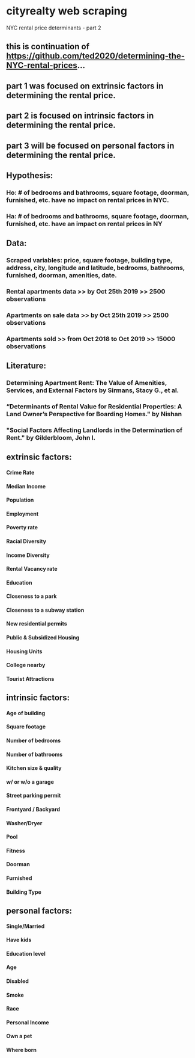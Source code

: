 # cityrealty web scraping
 NYC rental price determinants - part 2
 
 ## this is continuation of https://github.com/ted2020/determining-the-NYC-rental-prices...
 ## part 1 was focused on extrinsic factors in determining the rental price.
 ## part 2 is focused on intrinsic factors in determining the rental price.
 ## part 3 will be focused on personal factors in determining the rental price.
 
 
 ## Hypothesis: 
 ### Ho: # of bedrooms and bathrooms, square footage, doorman, furnished, etc. have no impact on rental prices in NYC.
 ### Ha: # of bedrooms and bathrooms, square footage, doorman, furnished, etc. have an impact on rental prices in NY
 
 
 ## Data:
 ### Scraped variables: price, square footage, building type, address, city, longitude and latitude, bedrooms, bathrooms, furnished, doorman, amenities, date.
 ### Rental apartments data >> by Oct 25th 2019 >> 2500 observations
 ### Apartments on sale data >> by Oct 25th 2019 >> 2500 observations
 ### Apartments sold >> from Oct 2018 to Oct 2019 >> 15000 observations

 ## Literature:
 ### Determining Apartment Rent: The Value of Amenities, Services, and External Factors by Sirmans, Stacy G., et al. 
 ### “Determinants of Rental Value for Residential Properties: A Land Owner’s Perspective for Boarding Homes." by Nishan 
 ### "Social Factors Affecting Landlords in the Determination of Rent." by Gilderbloom, John I. 


 
 ## extrinsic factors: 
 #### Crime Rate
 #### Median Income
 #### Population
 #### Employment
 #### Poverty rate
 #### Racial Diversity
 #### Income Diversity
 #### Rental Vacancy rate
 #### Education
 #### Closeness to a park 
 #### Closeness to a subway station
 #### New residential permits
 #### Public & Subsidized Housing
 #### Housing Units
 #### College nearby
 #### Tourist Attractions
 
 
 ## intrinsic factors: 
 #### Age of building
 #### Square footage
 #### Number of bedrooms
 #### Number of bathrooms
 #### Kitchen size & quality
 #### w/ or w/o a garage
 #### Street parking permit
 #### Frontyard / Backyard
 #### Washer/Dryer
 #### Pool
 #### Fitness
 #### Doorman
 #### Furnished
 #### Building Type


 ## personal  factors: 
 #### Single/Married
 #### Have kids
 #### Education level
 #### Age
 #### Disabled
 #### Smoke
 #### Race
 #### Personal Income
 #### Own a pet
 #### Where born

